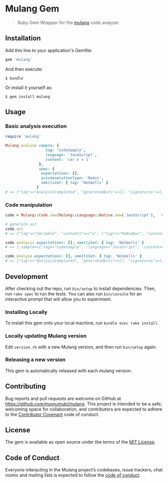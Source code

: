 # Mulang Gem

> Ruby Gem Wrapper for the [mulang](github.com/mumuki/mulang) code anayzer.

## Installation

Add this line to your application's Gemfile:

```ruby
gem 'mulang'
```

And then execute:

    $ bundle

Or install it yourself as:

    $ gem install mulang

## Usage

### Basic analysis execution

```ruby
require 'mulang'

Mulang.analyse sample: {
                  tag: 'CodeSample',
                  language: 'JavaScript',
                  content: 'var x = 1'
               },
               spec: {
                expectations: [],
                astsGenerationType: 'NoAst',
                smellsSet: { tag: 'NoSmells' }
              }
# => {"tag"=>"AnalysisCompleted", "generatedAsts"=>[], "signatures"=>[], "smells"=>[], "expectationResults"=>[]}
```

### Code manipulation

```ruby
code = Mulang::Code.new(Mulang::Language::Native.new('JavaScript'),  'var x = 1')

# generate ast
code.ast
# => {"tag"=>"Variable", "contents"=>["x", {"tag"=>"MuNumber", "contents"=>1}]}

code.analysis expectations: [], smellsSet: { tag: 'NoSmells' }
# => {:sample=>{:tag=>"CodeSample", :language=>"JavaScript", :content=>"var x = 1"}, :spec=>{:expectations=>[], :smellsSet=>{:tag=>"NoSmells"}}}

code.analyse expectations: [], smellsSet: { tag: 'NoSmells' }
# => {"tag"=>"AnalysisCompleted", "generatedAsts"=>[], "signatures"=>[], "smells"=>[], "expectationResults"=>[]}
```

## Development

After checking out the repo, run `bin/setup` to install dependencies. Then, run `rake spec` to run the tests. You can also run `bin/console` for an interactive prompt that will allow you to experiment.

### Installing Locally

To install this gem onto your local machine, run `bundle exec rake install`.

### Locally updating Mulang version

Edit `version.rb` with a new Mulang version, and then run `bin/setup` again.

### Releasing a new version

This gem is automatically released with each mulang version.

## Contributing

Bug reports and pull requests are welcome on GitHub at https://github.com/mumumuki/mulang. This project is intended to be a safe, welcoming space for collaboration, and contributors are expected to adhere to the [Contributor Covenant](http://contributor-covenant.org) code of conduct.

## License

The gem is available as open source under the terms of the [MIT License](http://opensource.org/licenses/MIT).

## Code of Conduct

Everyone interacting in the Mulang project’s codebases, issue trackers, chat rooms and mailing lists is expected to follow the [code of conduct](https://github.com/[USERNAME]/mulang/blob/master/CODE_OF_CONDUCT.md).
